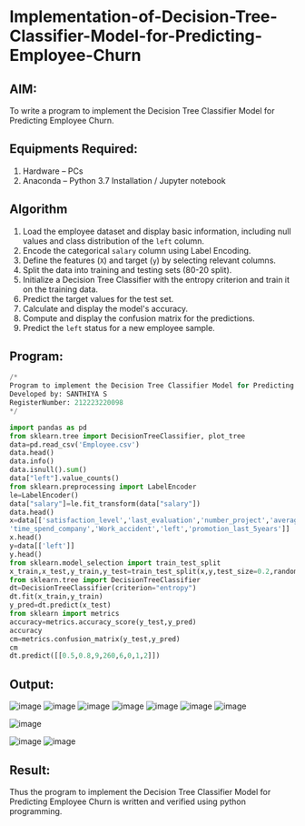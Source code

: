 # Implementation-of-Decision-Tree-Classifier-Model-for-Predicting-Employee-Churn

## AIM:
To write a program to implement the Decision Tree Classifier Model for Predicting Employee Churn.

## Equipments Required:
1. Hardware – PCs
2. Anaconda – Python 3.7 Installation / Jupyter notebook

## Algorithm
1. Load the employee dataset and display basic information, including null values and class distribution of the `left` column.
2. Encode the categorical `salary` column using Label Encoding.
3. Define the features (`X`) and target (`y`) by selecting relevant columns.
4. Split the data into training and testing sets (80-20 split).
5. Initialize a Decision Tree Classifier with the entropy criterion and train it on the training data.
6. Predict the target values for the test set.
7. Calculate and display the model's accuracy.
8. Compute and display the confusion matrix for the predictions.
9. Predict the `left` status for a new employee sample.

## Program:
```Python
/*
Program to implement the Decision Tree Classifier Model for Predicting Employee Churn.
Developed by: SANTHIYA S
RegisterNumber: 212223220098
*/

import pandas as pd
from sklearn.tree import DecisionTreeClassifier, plot_tree
data=pd.read_csv('Employee.csv')
data.head()
data.info()
data.isnull().sum()
data["left"].value_counts()
from sklearn.preprocessing import LabelEncoder
le=LabelEncoder()
data["salary"]=le.fit_transform(data["salary"])
data.head()
x=data[['satisfaction_level','last_evaluation','number_project','average_montly_hours',
'time_spend_company','Work_accident','left','promotion_last_5years']]
x.head()
y=data[['left']]
y.head()
from sklearn.model_selection import train_test_split
x_train,x_test,y_train,y_test=train_test_split(x,y,test_size=0.2,random_state=100)
from sklearn.tree import DecisionTreeClassifier
dt=DecisionTreeClassifier(criterion="entropy")
dt.fit(x_train,y_train)
y_pred=dt.predict(x_test)
from sklearn import metrics
accuracy=metrics.accuracy_score(y_test,y_pred)
accuracy
cm=metrics.confusion_matrix(y_test,y_pred)
cm
dt.predict([[0.5,0.8,9,260,6,0,1,2]])
```

## Output:
![image](https://github.com/user-attachments/assets/8c02a398-2420-4538-839c-f5dfcc6c2837)
![image](https://github.com/user-attachments/assets/8d5b1162-7251-418b-9023-f33c1dbc88ed)
![image](https://github.com/user-attachments/assets/4b25b691-a2d0-4fb3-982f-e0bb8273ab4c)
![image](https://github.com/user-attachments/assets/6ed089ac-ed71-4b5c-bb90-a515b8670dbc)
![image](https://github.com/user-attachments/assets/c345d378-5ebd-4269-8561-fb1ab8b63e64)
![image](https://github.com/user-attachments/assets/b601c4b3-6a3d-4252-b2f9-438dbab975f8)
![image](https://github.com/user-attachments/assets/5ad6d70d-fdeb-4622-9784-434595259c2e)

![image](https://github.com/user-attachments/assets/692d81de-59ba-4931-90d3-f323af85d416)

![image](https://github.com/user-attachments/assets/1b59ab37-712e-43b7-b2dc-eeb122c3104c)
![image](https://github.com/user-attachments/assets/d54f5cf7-14f4-4938-9441-900c808b5902)



## Result:
Thus the program to implement the  Decision Tree Classifier Model for Predicting Employee Churn is written and verified using python programming.

